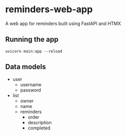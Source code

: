 # reminders-web-app

A web app for reminders built using FastAPI and HTMX


## Running the app

```
uvicorn main:app --reload
```


## Data models

* user
  * username
  * password
* list
  * owner
  * name
  * reminders
    * order
    * description
    * completed